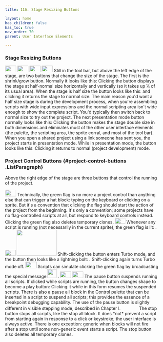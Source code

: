 ```yaml
---
title: 116. Stage Resizing Buttons

layout: home
has_children: false
has_toc: true
nav_order: 70
parent: User Interface Elements

---
```


### Stage Resizing Buttons

<img src="/snap-manual/assets/images/image1027.png" style="width:36px; height:21px">
<img src="/snap-manual/assets/images/image1028.png" style="width:36px; height:21px">
<img src="/snap-manual/assets/images/image1029.png" style="width:36px; height:21px">
<img src="/snap-manual/assets/images/image1030.png" style="width:36px; height:21px">
Still in the tool bar, but above the left
edge of the stage, are two buttons that change the size of the stage.
The first is the shrink/grow button. Normally it looks like this:
Clicking the button displays the stage at half-normal size horizontally
and vertically (so it takes up ¼ of its usual area). When the stage is
half size the button looks like this: and clicking it returns the stage
to normal size. The main reason you'd want a half size stage is during
the development process, when you're assembling scripts with wide input
expressions and the normal scripting area isn't wide enough to show the
complete script. You'd typically then switch back to normal size to try
out the project. The next presentation mode button normally looks like
this: Clicking the button makes the stage double size in both dimensions
and eliminates most of the other user interface elements (the palette,
the scripting area, the sprite corral, and most of the tool bar). When
you open a shared project using a link someone has sent you, the project
starts in presentation mode. While in presentation mode, the button
looks like this: Clicking it returns to normal (project development)
mode.

### Project Control Buttons {#project-control-buttons .ListParagraph}

Above the right edge of the stage are three buttons that control the
running of the project.

<img src="/snap-manual/assets/images/image1031.png" style="width:36px; height:21px">
Technically, the green flag is no more a project control
than anything else that can trigger a hat block: typing on the keyboard
or clicking on a sprite. But it's a convention that clicking the flag
should start the action of the project from the beginning. It's only a
convention; some projects have no flag-controlled scripts at all, but
respond to keyboard controls instead. Clicking the green flag also
deletes temporary clones.

<img src="/snap-manual/assets/images/image1032.png" style="width:34px; height:19px">
Whenever any script is running (not necessarily in the
current sprite), the green flag is lit: .

<img src="/snap-manual/assets/images/image1033.png" style="width:34px; height:19px">
<img src="/snap-manual/assets/images/image1034.png" style="width:130px; height:85px">
Shift-clicking the button enters Turbo
mode, and the button then looks like a lightning bolt: . Shift-clicking
again turns Turbo mode off.

<img src="/snap-manual/assets/images/image1038.png" style="width:36px; height:21px">
Scripts can simulate clicking the green
flag by broadcasting the special message
<img src="/snap-manual/assets/images/image1039.png" style="width:29px; height:29px">
.

<img src="/snap-manual/assets/images/image1040.png" style="width:36px; height:21px">
<img src="/snap-manual/assets/images/image1041.png" style="width:36px; height:21px">
The pause button suspends running all
scripts. If clicked while scripts are running, the button changes shape
to become a play button: Clicking it while in this form resumes the
suspended scripts. There is also a pause all block in the Control
palette that can be inserted in a script to suspend all scripts; this
provides the essence of a breakpoint debugging capability. The use of
the pause button is slightly different in visible stepping mode,
described in Chapter I.

<img src="/snap-manual/assets/images/image1042.png" style="width:53px; height:17px">
The stop button stops all scripts, like
the stop all block. It does *not* prevent a script from starting again
in response to a click or keystroke; the user interface is always
active. There is one exception: generic when blocks will not fire after
a stop until some non-generic event starts a script. The stop button
also deletes all temporary clones.

